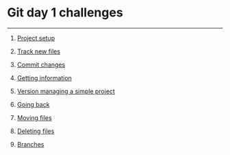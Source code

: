 # Git day 1 challenges

---

1) [Project setup](01-setup.md)

1) [Track new files](02-track-files.md)

1) [Commit changes](03-changes.md)

1) [Getting information](04-info.md)

1) [Version managing a simple project](05-simple-project.md)

1) [Going back](06-rewind.md)

1) [Moving files](07-move-files.md)

1) [Deleting files](08-remove-files.md)

1) [Branches](09-branches.md)